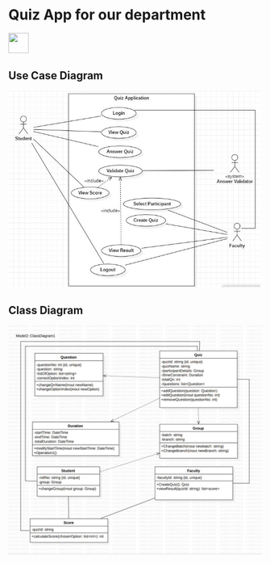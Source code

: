 <h1>Quiz App for our department</h1>
<img src="https://media.giphy.com/media/vUXpDIyU8Lx4fBRZwD/giphy.gif" width="40" height="40" />
<h2> Use Case Diagram </h2>
<img width=500 alt="usecase diagram" src="https://github.com/MikiPAUL/Kwiz-It/blob/main/assets/images/usecase-diagram.jpeg?raw=true">
<h2> Class Diagram </h2>
<img width=600 alt="usecase diagram" src="https://github.com/MikiPAUL/Kwiz-It/blob/main/assets/images/class-diagram.jpeg?raw=true">
